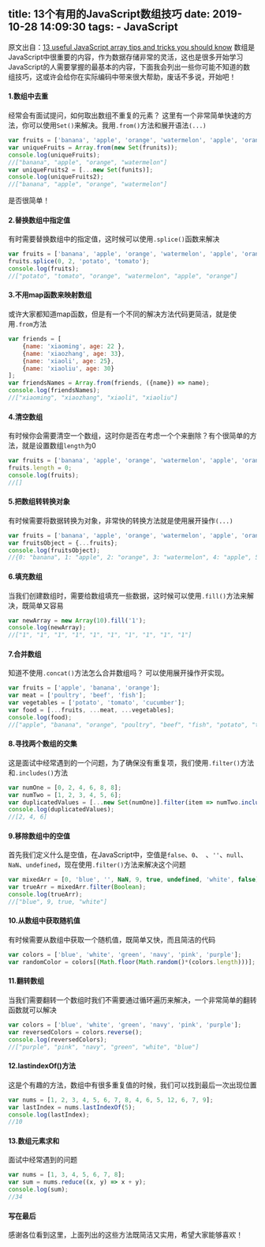 title: 13个有用的JavaScript数组技巧
date: 2019-10-28 14:09:30
tags:
	- JavaScript
---

原文出自：[13 useful JavaScript array tips and tricks you should know](https://dev.to/duomly/13-useful-javascript-array-tips-and-tricks-you-should-know-2jfo)
数组是JavaScript中很重要的内容，作为数据存储非常的灵活，这也是很多开始学习JavaScript的人需要掌握的最基本的内容，下面我会列出一些你可能不知道的数组技巧，这或许会给你在实际编码中带来很大帮助，废话不多说，开始吧！
#### 1.数组中去重
经常会有面试提问，如何取出数组不重复的元素？ 这里有一个非常简单快速的方法，你可以使用`Set()`来解决。我用`.from()`方法和展开语法`(...)`
```javascript
var fruits = ['banana', 'apple', 'orange', 'watermelon', 'apple', 'orange'];
var uniqueFruits = Array.from(new Set(frunits));
console.log(uniqueFruits);
//["banana", "apple", "orange", "watermelon"]
var uniqueFruits2 = [...new Set(funits)];
console.log(uniqueFruits2);
//["banana", "apple", "orange", "watermelon"]
```
是否很简单！
#### 2.替换数组中指定值
有时需要替换数组中的指定值，这时候可以使用`.splice()`函数来解决
```javascript
var fruits = ['banana', 'apple', 'orange', 'watermelon', 'apple', 'orange'];
fruits.splice(0, 2, 'potato', 'tomato');
console.log(fruits);
//["potato", "tomato", "orange", "watermelon", "apple", "orange"]
```
#### 3.不用map函数来映射数组
或许大家都知道map函数，但是有一个不同的解决方法代码更简洁，就是使用`.from`方法
```javascript
var friends = [
	{name: 'xiaoming', age: 22 },
	{name: 'xiaozhang', age: 33},
	{name: 'xiaoli', age: 25},
	{name: 'xiaoliu', age: 30}
];
var friendsNames = Array.from(friends, ({name}) => name);
console.log(friendsNames);
//["xiaoming", "xiaozhang", "xiaoli", "xiaoliu"]
```
#### 4.清空数组
有时候你会需要清空一个数组，这时你是否在考虑一个个来删除？有个很简单的方法，就是设置数组`length`为0
```javascript
var fruits = ['banana', 'apple', 'orange', 'watermelon', 'apple', 'orange'];
fruits.length = 0;
console.log(fruits);
//[]
```
#### 5.把数组转转换对象
有时候需要将数据转换为对象，非常快的转换方法就是使用展开操作`(...)`
```javascript
var fruits = ['banana', 'apple', 'orange', 'watermelon', 'apple', 'orange'];
var fruitsObject = {...fruits};
console.log(fruitsObject);
//{0: "banana", 1: "apple", 2: "orange", 3: "watermelon", 4: "apple", 5: "orange"}
```
#### 6.填充数组
当我们创建数组时，需要给数组填充一些数据，这时候可以使用`.fill()`方法来解决，既简单又容易
```javascript
var newArray = new Array(10).fill('1');
console.log(newArray);
//["1", "1", "1", "1", "1", "1", "1", "1", "1", "1"]
```
#### 7.合并数组
知道不使用`.concat()`方法怎么合并数组吗？ 可以使用展开操作开实现。
```javascript
var fruits = ['apple', 'banana', 'orange'];
var meat = ['poultry', 'beef', 'fish'];
var vegetables = ['potato', 'tomato', 'cucumber'];
var food = [...fruits, ...meat, ...vegetables];
console.log(food);
//["apple", "banana", "orange", "poultry", "beef", "fish", "potato", "tomato", "cucumber"]
```
#### 8.寻找两个数组的交集
这是面试中经常遇到的一个问题，为了确保没有重复项，我们使用`.filter()`方法和`.includes()`方法
```javascript
var numOne = [0, 2, 4, 6, 8, 8];
var numTwo = [1, 2, 3, 4, 5, 6];
var duplicatedValues = [...new Set(numOne)].filter(item => numTwo.includes(item));
console.log(duplicatedValues);
//[2, 4, 6]
```
#### 9.移除数组中的空值
首先我们定义什么是空值，在JavaScript中，空值是`false`、`0`、` `、`''`、`null`、`NaN`、`undefined`，现在使用`.filter()`方法来解决这个问题
```javascript
var mixedArr = [0, 'blue', '', NaN, 9, true, undefined, 'white', false];
var trueArr = mixedArr.filter(Boolean);
console.log(trueArr);
//["blue", 9, true, "white"]
```
#### 10.从数组中获取随机值
有时候需要从数组中获取一个随机值，既简单又快，而且简洁的代码
```javascript
var colors = ['blue', 'white', 'green', 'navy', 'pink', 'purple'];
var randomColor = colors[(Math.floor(Math.random()*(colors.length)))];
```
#### 11.翻转数组
当我们需要翻转一个数组时我们不需要通过循环遍历来解决，一个非常简单的翻转函数就可以解决
```javascript
var colors = ['blue', 'white', 'green', 'navy', 'pink', 'purple'];
var reversedColors = colors.reverse();
console.log(reversedColors);
//["purple", "pink", "navy", "green", "white", "blue"]
```
#### 12.lastindexOf()方法
这是个有趣的方法，数组中有很多重复值的时候，我们可以找到最后一次出现位置
```javascript
var nums = [1, 2, 3, 4, 5, 6, 7, 8, 4, 6, 5, 12, 6, 7, 9];
var lastIndex = nums.lastIndexOf(5);
console.log(lastIndex);
//10
```
#### 13.数组元素求和
面试中经常遇到的问题
```javascript
var nums = [1, 3, 4, 5, 6, 7, 8];
var sum = nums.reduce((x, y) => x + y);
console.log(sum);
//34
```
#### 写在最后
感谢各位看到这里，上面列出的这些方法既简洁又实用，希望大家能够喜欢！
